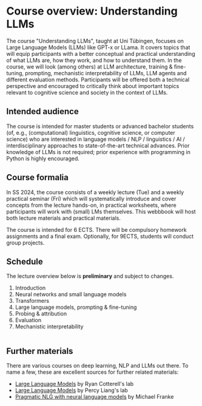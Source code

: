 # Course overview: Understanding LLMs

The course "Understanding LLMs", taught at Uni Tübingen, focuses on Large Language Models (LLMs) like GPT-x or LLama. It covers topics that will equip participants with a better conceptual and practical understanding of what LLMs are, how they work, and how to understand them. In the course, we will look (among others) at LLM architecture, training & fine-tuning, prompting, mechanistic interpretability of LLMs, LLM agents and different evaluation methods. Participants will be offered both a technical perspective and encouraged to critically think about important topics relevant to cognitive science and society in the context of LLMs.

## Intended audience

The course is intended for master students or advanced bachelor students (of, e.g., (computational) linguistics, cognitive science, or computer science) who are interested in language models / NLP / linguistics / AI / interdisciplinary approaches to state-of-the-art technical advances. Prior knowledge of LLMs is not required; prior experience with programming in Python is highly encouraged.

## Course formalia

In SS 2024, the course consists of a weekly lecture (Tue) and a weekly practical seminar (Fri) which will systematically introduce and cover concepts from the lecture hands-on, in practical worksheets, where participants will work with (small) LMs themselves. This webbbook will host both lecture materials and practical materials.

The course is intended for 6 ECTS. There will be compulsory homework assignments and a final exam. Optionally, for 9ECTS, students will conduct group projects.

## Schedule

The lecture overview below is **preliminary** and subject to changes.

1. Introduction
2. Neural networks and small language models
3. Transformers
4. Large language models, prompting & fine-tuning
5. Probing & attribution
6. Evaluation
7. Mechanistic interpretability

```{tableofcontents}
```

## Further materials

There are various courses on deep learning, NLP and LLMs out there. To name a few, these are excellent sources for further related materials:

* [Large Language Models](https://rycolab.io/classes/llm-s24/) by Ryan Cotterell's lab
* [Large Language Models](https://stanford-cs324.github.io/winter2022/) by Percy Liang's lab
* [Pragmatic NLG with neural language models](https://michael-franke.github.io/npNLG/000-intro.html) by Michael Franke